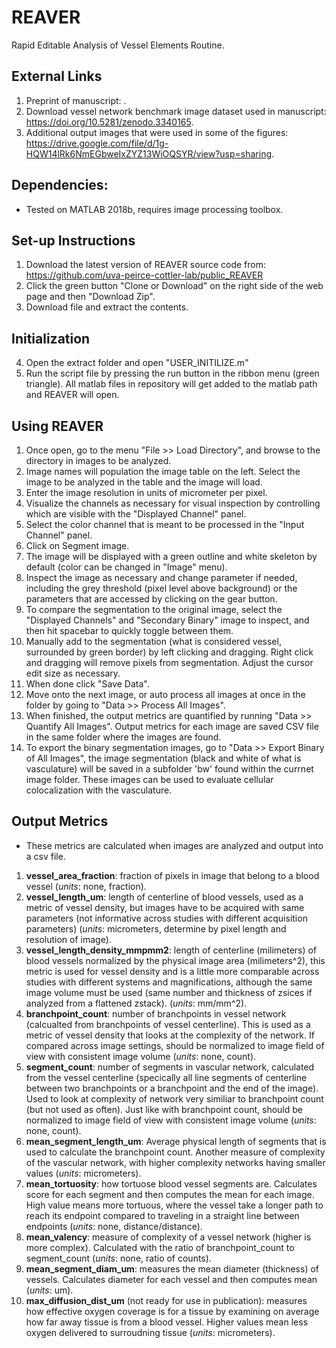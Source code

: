 # REAVER
Rapid Editable Analysis of Vessel Elements Routine.

## External Links
1. Preprint of manuscript: .
2. Download vessel network benchmark image dataset used in manuscript: https://doi.org/10.5281/zenodo.3340165.
3. Additional output images that were used in some of the figures: https://drive.google.com/file/d/1g-HQW14lRk6NmEGbweIxZYZ13WiOQSYR/view?usp=sharing.

## Dependencies:
* Tested on MATLAB 2018b, requires image processing toolbox.

## Set-up Instructions
1. Download the latest version of REAVER source code from: https://github.com/uva-peirce-cottler-lab/public_REAVER
2. Click the green button "Clone or Download" on the right side of the web page and then "Download Zip".
3. Download file and extract the contents.

## Initialization
4. Open the extract folder and open "USER_INITILIZE.m"
5. Run the script file by pressing the run button in the ribbon menu (green triangle). All matlab files in repository will get added to the matlab path and REAVER will open.

## Using REAVER
1. Once open, go to the menu "File >> Load Directory", and browse to the directory in images to be analyzed.
2. Image names will population the image table on the left. Select the image to be analyzed in the table and the image will load.
3. Enter the image resolution in units of micrometer per pixel.
3. Visualize the channels as necessary for visual inspection by controlling which are visible with the "Displayed Channel" panel.
5. Select the color channel that is meant to be processed in the "Input Channel" panel.
6. Click on Segment image.
7. The image will be displayed with a green outline and white skeleton by default (color can be changed in "Image" menu).
8. Inspect the image as necessary and change parameter if needed, including the grey threshold (pixel level above background) or the parameters that are accessed by clicking on the gear button.
9. To compare the segmentation to the original image, select the "Displayed Channels" and "Secondary Binary" image to inspect, and then hit spacebar to quickly toggle between them.
10. Manually add to the segmentation (what is considered vessel, surrounded by green border) by left clicking and dragging. Right click and dragging will remove pixels from segmentation. Adjust the cursor edit size as necessary.
11. When done click "Save Data".
12. Move onto the next image, or auto process all images at once in the folder by going to "Data >> Process All Images".
13. When finished, the output metrics are quantified by running "Data >> Quantify All Images". Output metrics for each image are saved CSV file in the same folder where the images are found.
14. To export the binary segmentation images, go to "Data >> Export Binary of All Images", the image segmentation (black and white of what is vasculature) will be saved in a subfolder 'bw' found within the currnet image folder. These images can be used to evaluate cellular colocalization with the vasculature.


## Output Metrics
* These metrics are calculated when images are analyzed and output into a csv file.
1. **vessel_area_fraction**: fraction of pixels in image that belong to a blood vessel (*units*: none, fraction).
2. **vessel_length_um**:  length of centerline of blood vessels, used as a metric of vessel density, but images have to be acquired with same parameters (not informative across studies with different acquisition parameters) (*units*: micrometers, determine by pixel length and resolution of image).
3. **vessel_length_density_mmpmm2**: length of centerline (milimeters) of blood vessels normalized by the physical image area (milimeters^2), this metric is used for vessel density and is a little more comparable across studies with different systems and magnifications, although the same image volume must be used (same number and thickness of zsices if analyzed from a flattened zstack). (*units*: mm/mm^2).
4. **branchpoint_count**: number of branchpoints in vessel network (calcualted from branchpoints of vessel centerline). This is used as a metric of vessel density that looks at the complexity of the network. If compared across image settings, should be normalized to image field of view with consistent image volume (*units*: none, count).
5. **segment_count**: number of segments in vascular network, calculated from the vessel centerline (specically all line segments of centerline between two branchpoints or a branchpoint and the end of the image). Used to look at complexity of network very similiar to branchpoint count (but not used as often). Just like with branchpoint count, should be normalized to image field of view with consistent image volume (*units*: none, count).
6. **mean_segment_length_um**: Average physical length of segments that is used to calculate the branchpoint count. Another measure of complexity of the vascular network, with higher complexity networks having smaller values (*units*: micrometers).
7. **mean_tortuosity**: how tortuose blood vessel segments are. Calculates score for each segment and then computes the mean for each image. High value means more tortuous, where the vessel take a longer path to reach its endpoint compared to traveling in a straight line between endpoints (*units*: none, distance/distance).
8. **mean_valency**: measure of complexity of a vessel network (higher is more complex). Calculated with the ratio of branchpoint_count to segment_count (*units*: none, ratio of counts).
9. **mean_segment_diam_um**: measures the mean diameter (thickness) of vessels. Calculates diameter for each vessel and then computes mean (*units*: um).
10. **max_diffusion_dist_um** (not ready for use in publication): measures how effective oxygen coverage is for a tissue by examining on average how far away tissue is from a blood vessel. Higher values mean less oxygen delivered to surroudning tissue (*units*: micrometers).
